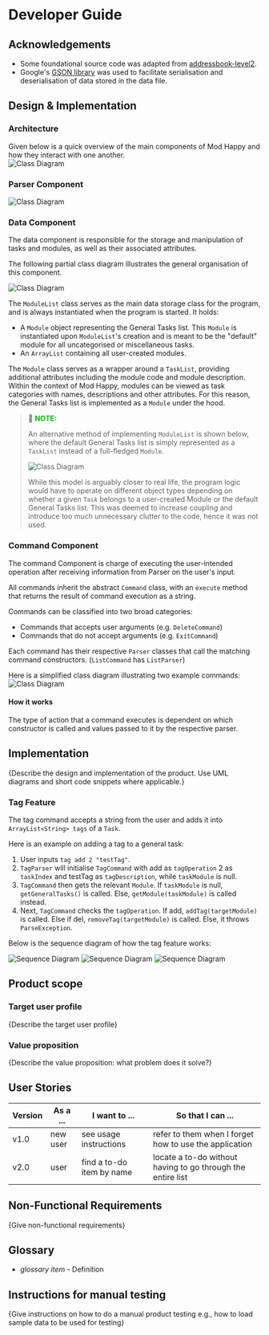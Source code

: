 # Developer Guide

## Acknowledgements

- Some foundational source code was adapted from [addressbook-level2](https://github.com/se-edu/addressbook-level2).
- Google's [GSON library](https://github.com/google/gson) was used to facilitate serialisation and deserialisation of data stored in the data file.

## Design & Implementation
### Architecture
Given below is a quick overview of the main components of Mod Happy and how they interact with one another.  
![Class Diagram](http://www.plantuml.com/plantuml/proxy?src=https://raw.githubusercontent.com/AY2122S2-CS2113T-T10-3/tp/master/docs/Components.puml)

### Parser Component
![Class Diagram](http://www.plantuml.com/plantuml/proxy?src=https://raw.githubusercontent.com/AY2122S2-CS2113T-T10-3/tp/master/docs/Parser.puml)

### Data Component

The data component is responsible for the storage and manipulation of tasks and modules, as well as their associated attributes.

The following partial class diagram illustrates the general organisation of this component.

![Class Diagram](http://www.plantuml.com/plantuml/proxy?src=https://raw.githubusercontent.com/AY2122S2-CS2113T-T10-3/tp/master/docs/Data.puml)

The `ModuleList` class serves as the main data storage class for the program, and is always instantiated when the program is started. It holds:
* A `Module` object representing the General Tasks list. This `Module` is instantiated upon `ModuleList`'s creation and is meant to be the "default" module for all uncategorised or miscellaneous tasks.
* An `ArrayList` containing all user-created modules.

The `Module` class serves as a wrapper around a `TaskList`, providing additional attributes including the module code and module description. Within the context of Mod Happy, modules can be viewed as task categories with names, descriptions and other attributes. For this reason, the General Tasks list is implemented as a `Module` under the hood.

> 📔 <span style="color:#00bb00">**NOTE:**</span>
> 
> An alternative method of implementing `ModuleList` is shown below, where the default General Tasks
list is simply represented as a `TaskList` instead of a full-fledged `Module`.
>
> ![Class Diagram](http://www.plantuml.com/plantuml/proxy?src=https://raw.githubusercontent.com/AY2122S2-CS2113T-T10-3/tp/master/docs/DataAlternative.puml)
> 
> While this model is arguably closer to real life, the program logic would have to operate on different object types depending on whether a given `Task` belongs to a user-created Module or the default General Tasks list. This was deemed to increase coupling and introduce too much unnecessary clutter to the code, hence it was not used.

### Command Component

The command Component is charge of executing the user-intended operation after receiving information from Parser on the user's input.  

All commands inherit the abstract `Command` class, with an `execute` method that returns the result of command execution as a string. 

Commands can be classified into two broad categories:
- Commands that accepts user arguments (e.g. `DeleteCommand`)
- Commands that do not accept arguments (e.g. `ExitCommand`)

Each command has their respective `Parser` classes that call the matching command constructors. (`ListCommand` has `ListParser`)

Here is a simplified class diagram illustrating two example commands:  
![Class Diagram](http://www.plantuml.com/plantuml/proxy?src=https://raw.githubusercontent.com/AY2122S2-CS2113T-T10-3/tp/master/docs/CommandClassDiagram.puml)

#### How it works
The type of action that a command executes is dependent on which constructor is called and values passed to it by the respective parser.

## Implementation

{Describe the design and implementation of the product. Use UML diagrams and short code snippets where applicable.}

### Tag Feature

The tag command accepts a string from the user and adds it into `ArrayList<String> tags` of a `Task`.  

Here is an example on adding a tag to a general task:  
1) User inputs `tag add 2 "testTag"`. 
2) `TagParser` will initialise `TagCommand` with add as `tagOperation` 2 as `taskIndex` and testTag as `tagDescription`, while `taskModule` is null.
3) `TagCommand` then gets the relevant `Module`. If `taskModule` is null, `getGeneralTasks()` is called. Else, `getModule(taskModule)` is called instead.
4) Next, `TagCommand` checks the `tagOperation`. If add, `addTag(targetModule)` is called. Else if del, `removeTag(targetModule)` is called. Else, it throws `ParseException`.

Below is the sequence diagram of how the tag feature works:

![Sequence Diagram](http://www.plantuml.com/plantuml/proxy?src=https://raw.githubusercontent.com/AY2122S2-CS2113T-T10-3/tp/branch-PR-DeveloperGuide/docs/TagSeqDiagram/Tag.puml)
![Sequence Diagram](http://www.plantuml.com/plantuml/proxy?src=https://raw.githubusercontent.com/AY2122S2-CS2113T-T10-3/tp/branch-PR-DeveloperGuide/docs/TagSeqDiagram/GetModule.puml)
![Sequence Diagram](http://www.plantuml.com/plantuml/proxy?src=https://raw.githubusercontent.com/AY2122S2-CS2113T-T10-3/tp/branch-PR-DeveloperGuide/docs/TagSeqDiagram/CheckAndRunTagOperation.puml)

## Product scope
### Target user profile

{Describe the target user profile}

### Value proposition

{Describe the value proposition: what problem does it solve?}

## User Stories

|Version| As a ... | I want to ... | So that I can ...|
|--------|----------|---------------|------------------|
|v1.0|new user|see usage instructions|refer to them when I forget how to use the application|
|v2.0|user|find a to-do item by name|locate a to-do without having to go through the entire list|

## Non-Functional Requirements

{Give non-functional requirements}

## Glossary

* *glossary item* - Definition

## Instructions for manual testing

{Give instructions on how to do a manual product testing e.g., how to load sample data to be used for testing}
